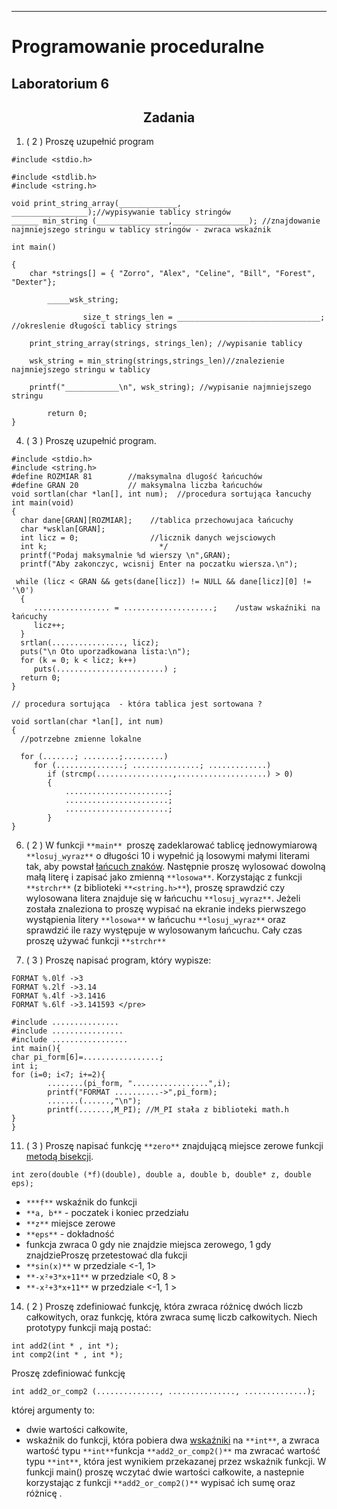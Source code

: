 * * *

# Programowanie proceduralne

## Laboratorium 6


<div align="center">

## Zadania

</div>

1.  ( 2 ) Proszę uzupełnić program

```
#include <stdio.h>

#include <stdlib.h>
#include <string.h>

void print_string_array(_____________, _________________);//wypisywanie tablicy stringów
______ min_string (________________,_________________); //znajdowanie najmniejszego stringu w tablicy stringów - zwraca wskaźnik

int main()

{
    char *strings[] = { "Zorro", "Alex", "Celine", "Bill", "Forest", "Dexter"};

        _____wsk_string;

                size_t strings_len = ________________________________; //okreslenie długości tablicy strings

    print_string_array(strings, strings_len); //wypisanie tablicy

    wsk_string = min_string(strings,strings_len)//znalezienie najmniejszego stringu w tablicy

    printf("____________\n", wsk_string); //wypisanie najmniejszego stringu

        return 0;
}
```


4.  ( 3 ) Proszę uzupełnić program.


```
#include <stdio.h>
#include <string.h>
#define ROZMIAR 81        //maksymalna dlugość łańcuchów
#define GRAN 20           // maksymalna liczba łańcuchów
void sortlan(char *lan[], int num);  //procedura sortująca łancuchy
int main(void)
{
  char dane[GRAN][ROZMIAR];    //tablica przechowujaca łańcuchy
  char *wsklan[GRAN];
  int licz = 0;                //licznik danych wejsciowych
  int k;                         */
  printf("Podaj maksymalnie %d wierszy \n",GRAN);
  printf("Aby zakonczyc, wcisnij Enter na poczatku wiersza.\n");

 while (licz < GRAN && gets(dane[licz]) != NULL && dane[licz][0] != '\0')
  {
     ................. = ....................;    /ustaw wskaźniki na łańcuchy
     licz++;
  }
  srtlan(................, licz);
  puts("\n Oto uporzadkowana lista:\n");
  for (k = 0; k < licz; k++)
     puts(........................) ;
  return 0;
}

// procedura sortująca  - która tablica jest sortowana ?

void sortlan(char *lan[], int num)
{
  //potrzebne zmienne lokalne

  for (.......; ........;.........)
     for (...............; ...............; .............)
        if (strcmp(.................,....................) > 0)
        {
            .......................;
            .......................;
            .......................;
        }
}
```

6.  ( 2 ) W funkcji `**main** `proszę zadeklarować tablicę jednowymiarową `**losuj_wyraz**` o długości 10 i wypełnić ją losowymi małymi literami tak, aby powstał <u>łańcuch znaków</u>. Następnie proszę wylosować dowolną małą literę i zapisać jako zmienną `**losowa**`. Korzystając z funkcji `**strchr**` (z biblioteki `**<string.h>**`), proszę sprawdzić czy wylosowana litera znajduje się w łańcuchu `**losuj_wyraz**`. Jeżeli została znaleziona to proszę wypisać na ekranie indeks pierwszego wystąpienia litery `**losowa**` w łańcuchu `**losuj_wyraz**` oraz sprawdzić ile razy występuje w wylosowanym łańcuchu. Cały czas proszę używać funkcji `**strchr**`

9.  ( 3 ) Proszę napisać program, który wypisze:

```
FORMAT %.0lf ->3
FORMAT %.2lf ->3.14
FORMAT %.4lf ->3.1416
FORMAT %.6lf ->3.141593 </pre>
```

```
#include ...............
#include ................
#include .................
int main(){
char pi_form[6]=.................;
int i;
for (i=0; i<7; i+=2){
        ........(pi_form, ".................",i);
        printf("FORMAT ..........->",pi_form);
        .......(......,"\n");
        printf(.......,M_PI); //M_PI stała z biblioteki math.h
}
}
```

11.  ( 3 ) Proszę napisać funkcję `**zero**` znajdującą miejsce zerowe funkcji <u>metodą bisekcji</u>.

`int zero(double (*f)(double), double a, double b, double* z, double eps);`




*   `***f**` wskaźnik do funkcji
*   `**a, b**` - poczatek i koniec przedziału
*   `**z**` miejsce zerowe
*   `**eps**` - dokładność
*   funkcja zwraca 0 gdy nie znajdzie miejsca zerowego, 1 gdy znajdzieProszę przetestować dla fukcji
*   `**sin(x)**` w przedziale <-1, 1>
*   `**-x²+3*x+11**` w przedziale <0, 8 >
*   `**-x²+3*x+11**` w przedziale <-1, 1 >

14.  ( 2 ) Proszę zdefiniować funkcję, która zwraca różnicę dwóch liczb całkowitych, oraz funkcję, która zwraca sumę liczb całkowitych.
    Niech prototypy funkcji mają postać:

```
int add2(int * , int *);
int comp2(int * , int *);

```

Proszę zdefiniować funkcję

`int add2_or_comp2 (.............., ..............., ..............);`

której argumenty to:
*   dwie wartości całkowite,
*   wskaźnik do funkcji, która pobiera dwa <u>wskaźniki</u> na `**int**`, a zwraca wartość typu `**int**`funkcja `**add2_or_comp2()**` ma zwracać wartość typu `**int**`, która jest wynikiem przekazanej przez wskaźnik funkcji.
W funkcji main() proszę wczytać dwie wartości całkowite, a nastepnie korzystając z funkcji `**add2_or_comp2()**` wypisać ich sumę oraz różnicę .
